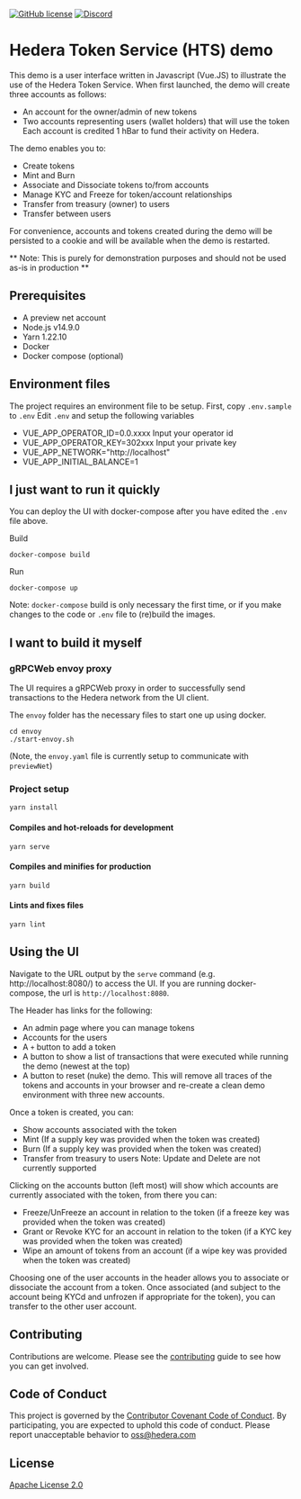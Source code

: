 [![GitHub license](https://img.shields.io/github/license/hashgraph/hedera-hts-demo)](https://github.com/hashgraph/hedera-hts-demo/blob/master/LICENSE)
[![Discord](https://img.shields.io/badge/discord-join%20chat-blue.svg)](https://hedera.com/discord)

# Hedera Token Service (HTS) demo

This demo is a user interface written in Javascript (Vue.JS) to illustrate the use of the Hedera Token Service. When first launched, the demo will create three accounts as follows:
* An account for the owner/admin of new tokens
* Two accounts representing users (wallet holders) that will use the token
Each account is credited 1 hBar to fund their activity on Hedera.

The demo enables you to:
* Create tokens
* Mint and Burn
* Associate and Dissociate tokens to/from accounts
* Manage KYC and Freeze for token/account relationships
* Transfer from treasury (owner) to users
* Transfer between users

For convenience, accounts and tokens created during the demo will be persisted to a cookie and will be available when the demo is restarted.

** Note: This is purely for demonstration purposes and should not be used as-is in production **

## Prerequisites

* A preview net account
* Node.js v14.9.0
* Yarn 1.22.10
* Docker 
* Docker compose (optional)

## Environment files

The project requires an environment file to be setup. 
First, copy `.env.sample` to `.env`
Edit `.env` and setup the following variables

* VUE_APP_OPERATOR_ID=0.0.xxxx Input your operator id 
* VUE_APP_OPERATOR_KEY=302xxx Input your private key
* VUE_APP_NETWORK="http://localhost"
* VUE_APP_INITIAL_BALANCE=1

## I just want to run it quickly

You can deploy the UI with docker-compose after you have edited the `.env` file above.

Build
```shell script
docker-compose build
```

Run
```shell script
docker-compose up
```

Note: `docker-compose` build is only necessary the first time, or if you make changes to the code or `.env` file to (re)build the images. 

## I want to build it myself

### gRPCWeb envoy proxy

The UI requires a gRPCWeb proxy in order to successfully send transactions to the Hedera network from the UI client.

The `envoy` folder has the necessary files to start one up using docker.

```shell script
cd envoy
./start-envoy.sh
```

(Note, the `envoy.yaml` file is currently setup to communicate with `previewNet`)

### Project setup
```
yarn install
```

#### Compiles and hot-reloads for development
```
yarn serve
```

#### Compiles and minifies for production
```
yarn build
```

#### Lints and fixes files
```
yarn lint
```

## Using the UI

Navigate to the URL output by the `serve` command (e.g. http://localhost:8080/) to access the UI.
If you are running docker-compose, the url is `http://localhost:8080`.

The Header has links for the following:
* An admin page where you can manage tokens
* Accounts for the users
* A `+` button to add a token
* A button to show a list of transactions that were executed while running the demo (newest at the top)
* A button to reset (nuke) the demo. This will remove all traces of the tokens and accounts in your browser and re-create a clean demo environment with three new accounts.

Once a token is created, you can:
* Show accounts associated with the token
* Mint (If a supply key was provided when the token was created)
* Burn (If a supply key was provided when the token was created) 
* Transfer from treasury to users
Note: Update and Delete are not currently supported

Clicking on the accounts button (left most) will show which accounts are currently associated with the token, from there you can:
* Freeze/UnFreeze an account in relation to the token (if a freeze key was provided when the token was created)
* Grant or Revoke KYC for an account in relation to the token (if a KYC key was provided when the token was created)
* Wipe an amount of tokens from an account (if a wipe key was provided when the token was created)

Choosing one of the user accounts in the header allows you to associate or dissociate the account from a token.
Once associated (and subject to the account being KYCd and unfrozen if appropriate for the token), you can transfer to the other user account.

## Contributing

Contributions are welcome. Please see the [contributing](CONTRIBUTING.md) guide to see how you can get
involved.

## Code of Conduct

This project is governed by the [Contributor Covenant Code of Conduct](CODE_OF_CONDUCT.md). By participating, you are
expected to uphold this code of conduct. Please report unacceptable behavior to [oss@hedera.com](mailto:oss@hedera.com)

## License

[Apache License 2.0](LICENSE)
